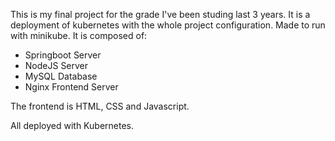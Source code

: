 This is my final project for the grade I've been studing last 3 years. It is a deployment of kubernetes with the whole project configuration. Made to run with minikube.
It is composed of:

- Springboot Server
- NodeJS Server
- MySQL Database
- Nginx Frontend Server

The frontend is HTML, CSS and Javascript.

All deployed with Kubernetes.
